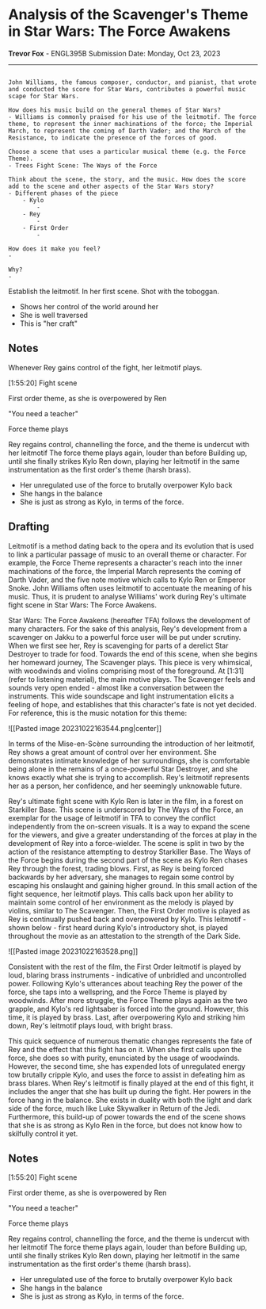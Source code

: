 # Analysis of the Scavenger's Theme in Star Wars: The Force Awakens

**Trevor Fox** - ENGL395B
Submission Date: Monday, Oct 23, 2023

---

```

John Williams, the famous composer, conductor, and pianist, that wrote and conducted the score for Star Wars, contributes a powerful music scape for Star Wars. 

How does his music build on the general themes of Star Wars? 
- Williams is commonly praised for his use of the leitmotif. The force theme, to represent the inner machinations of the force; the Imperial March, to represent the coming of Darth Vader; and the March of the Resistance, to indicate the presence of the forces of good.

Choose a scene that uses a particular musical theme (e.g. the Force Theme).  
- Trees Fight Scene: The Ways of the Force

Think about the scene, the story, and the music. How does the score add to the scene and other aspects of the Star Wars story? 
- Different phases of the piece
	- Kylo
		- 
	- Rey
		- 
	- First Order
		- 

How does it make you feel? 
- 

Why?
- 

```

Establish the leitmotif. In her first scene. Shot with the toboggan.
- Shows her control of the world around her
- She is well traversed
- This is "her craft"


## Notes

Whenever Rey gains control of the fight, her leitmotif plays.

\[1:55:20\]
Fight scene

First order theme, as she is overpowered by Ren

"You need a teacher"

Force theme plays

Rey regains control, channelling the force, and the theme is undercut with her leitmotif
The force theme plays again, louder than before
Building up, until she finally strikes Kylo Ren down, playing her leitmotif in the same instrumentation as the first order's theme (harsh brass).
- Her unregulated use of the force to brutally overpower Kylo back
- She hangs in the balance
- She is just as strong as Kylo, in terms of the force.


## Drafting

Leitmotif is a method dating back to the opera and its evolution that is used to link a particular passage of music to an overall theme or character. For example, the Force Theme represents a character's reach into the inner machinations of the force, the Imperial March represents the coming of Darth Vader, and the five note motive which calls to Kylo Ren or Emperor Snoke. John Williams often uses leitmotif to accentuate the meaning of his music. Thus, it is prudent to analyse Williams' work during Rey's ultimate fight scene in Star Wars: The Force Awakens.

Star Wars: The Force Awakens (hereafter TFA) follows the development of many characters. For the sake of this analysis, Rey's development from a scavenger on Jakku to a powerful force user will be put under scrutiny. When we first see her, Rey is scavenging for parts of a derelict Star Destroyer to trade for food. Towards the end of this scene, when she begins her homeward journey, The Scavenger plays. This piece is very whimsical, with woodwinds and violins comprising most of the foreground. At \[1:31\] (refer to listening material), the main motive plays. The Scavenger feels and sounds very open ended - almost like a conversation between the instruments. This wide soundscape and light instrumentation elicits a feeling of hope, and establishes that this character's fate is not yet decided.  For reference, this is the music notation for this theme:

![[Pasted image 20231022163544.png|center]]

In terms of the Mise-en-Scène surrounding the introduction of her leitmotif, Rey shows a great amount of control over her environment. She demonstrates intimate knowledge of her surroundings, she is comfortable being alone in the remains of a once-powerful Star Destroyer, and she knows exactly what she is trying to accomplish. Rey's leitmotif represents her as a person, her confidence, and her seemingly unknowable future. 

Rey's ultimate fight scene with Kylo Ren is later in the film, in a forest on Starkiller Base. This scene is underscored by The Ways of the Force, an exemplar for the usage of leitmotif in TFA to convey the conflict independently from the on-screen visuals. It is a way to expand the scene for the viewers, and give a greater understanding of the forces at play in the development of Rey into a force-wielder. The scene is split in two by the action of the resistance attempting to destroy Starkiller Base. The Ways of the Force begins during the second part of the scene as Kylo Ren chases Rey through the forest, trading blows. First, as Rey is being forced backwards by her adversary, she manages to regain some control by escaping his onslaught and gaining higher ground. In this small action of the fight sequence, her leitmotif plays. This calls back upon her ability to maintain some control of her environment as the melody is played by violins, similar to The Scavenger. Then, the First Order motive is played as Rey is continually pushed back and overpowered by Kylo. This leitmotif - shown below - first heard during Kylo's introductory shot, is played throughout the movie as an attestation to the strength of the Dark Side. 

![[Pasted image 20231022163528.png]]

Consistent with the rest of the film, the First Order leitmotif is played by loud, blaring brass instruments - indicative of unbridled and uncontrolled power. Following Kylo's utterances about teaching Rey the power of the force, she taps into a wellspring, and the Force Theme is played by woodwinds. After more struggle, the Force Theme plays again as the two grapple, and Kylo's red lightsaber is forced into the ground. However, this time, it is played by brass. Last, after overpowering Kylo and striking him down, Rey's leitmotif plays loud, with bright brass. 

This quick sequence of numerous thematic changes represents the fate of Rey and the effect that this fight has on it. When she first calls upon the force, she does so with purity, enunciated by the usage of woodwinds. However, the second time, she has expended lots of unregulated energy tow brutally cripple Kylo, and uses the force to assist in defeating him as brass blares. When Rey's leitmotif is finally played at the end of this fight, it includes the anger that she has built up during the fight. Her powers in the force hang in the balance. She exists in duality with both the light and dark side of the force, much like Luke Skywalker in Return of the Jedi. Furthermore, this build-up of power towards the end of the scene shows that she is as strong as Kylo Ren in the force, but does not know how to skilfully control it yet.


## Notes


\[1:55:20\]
Fight scene

First order theme, as she is overpowered by Ren

"You need a teacher"

Force theme plays

Rey regains control, channelling the force, and the theme is undercut with her leitmotif
The force theme plays again, louder than before
Building up, until she finally strikes Kylo Ren down, playing her leitmotif in the same instrumentation as the first order's theme (harsh brass).
- Her unregulated use of the force to brutally overpower Kylo back
- She hangs in the balance
- She is just as strong as Kylo, in terms of the force.